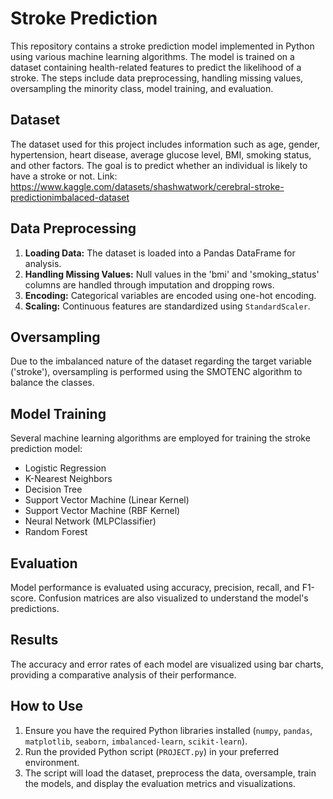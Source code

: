 # Stroke Prediction

This repository contains a stroke prediction model implemented in Python using various machine learning algorithms. The model is trained on a dataset containing health-related features to predict the likelihood of a stroke. The steps include data preprocessing, handling missing values, oversampling the minority class, model training, and evaluation.

## Dataset
The dataset used for this project includes information such as age, gender, hypertension, heart disease, average glucose level, BMI, smoking status, and other factors. The goal is to predict whether an individual is likely to have a stroke or not. Link: https://www.kaggle.com/datasets/shashwatwork/cerebral-stroke-predictionimbalaced-dataset

## Data Preprocessing
1. **Loading Data:** The dataset is loaded into a Pandas DataFrame for analysis.
2. **Handling Missing Values:** Null values in the 'bmi' and 'smoking_status' columns are handled through imputation and dropping rows.
3. **Encoding:** Categorical variables are encoded using one-hot encoding.
4. **Scaling:** Continuous features are standardized using `StandardScaler`.

## Oversampling
Due to the imbalanced nature of the dataset regarding the target variable ('stroke'), oversampling is performed using the SMOTENC algorithm to balance the classes.

## Model Training
Several machine learning algorithms are employed for training the stroke prediction model:
- Logistic Regression
- K-Nearest Neighbors
- Decision Tree
- Support Vector Machine (Linear Kernel)
- Support Vector Machine (RBF Kernel)
- Neural Network (MLPClassifier)
- Random Forest

## Evaluation
Model performance is evaluated using accuracy, precision, recall, and F1-score. Confusion matrices are also visualized to understand the model's predictions.

## Results
The accuracy and error rates of each model are visualized using bar charts, providing a comparative analysis of their performance.

## How to Use
1. Ensure you have the required Python libraries installed (`numpy`, `pandas`, `matplotlib`, `seaborn`, `imbalanced-learn`, `scikit-learn`).
2. Run the provided Python script (`PROJECT.py`) in your preferred environment.
3. The script will load the dataset, preprocess the data, oversample, train the models, and display the evaluation metrics and visualizations.
